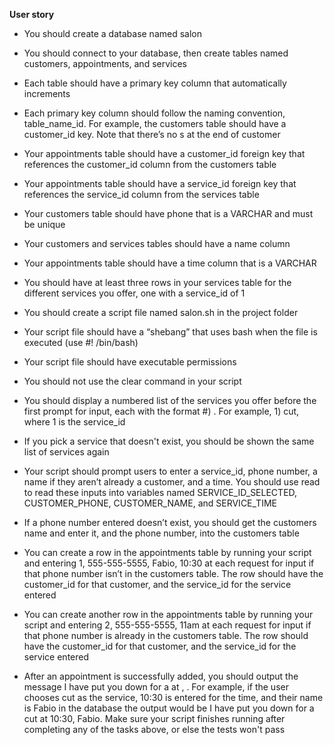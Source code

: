**User story**

- You should create a database named salon

 - You should connect to your database, then create tables named customers, appointments, and services

- Each table should have a primary key column that automatically increments

- Each primary key column should follow the naming convention, table_name_id. For example, the customers table should have a customer_id key. Note that there’s no s at the end of customer

- Your appointments table should have a customer_id foreign key that references the customer_id column from the customers table

 - Your appointments table should have a service_id foreign key that references the service_id column from the services table
 - Your customers table should have phone that is a VARCHAR and must be unique

 - Your customers and services tables should have a name column
- Your appointments table should have a time column that is a VARCHAR

- You should have at least three rows in your services table for the different services you offer, one with a service_id of 1

- You should create a script file named salon.sh in the project folder
- Your script file should have a “shebang” that uses bash when the file is executed (use #! /bin/bash)
 - Your script file should have executable permissions

- You should not use the clear command in your script
- You should display a numbered list of the services you offer before the first prompt for input, each with the format #) <service>. For example, 1) cut, where 1 is the service_id
- If you pick a service that doesn't exist, you should be shown the same list of services again

- Your script should prompt users to enter a service_id, phone number, a name if they aren’t already a customer, and a time. You should use read to read these inputs into variables named SERVICE_ID_SELECTED, CUSTOMER_PHONE, CUSTOMER_NAME, and SERVICE_TIME
 - If a phone number entered doesn’t exist, you should get the customers name and enter it, and the phone number, into the customers table

- You can create a row in the appointments table by running your script and entering 1, 555-555-5555, Fabio, 10:30 at each request for input if that phone number isn’t in the customers table. The row should have the customer_id for that customer, and the service_id for the service entered

 - You can create another row in the appointments table by running your script and entering 2, 555-555-5555, 11am at each request for input if that phone number is already in the customers table. The row should have the customer_id for that customer, and the service_id for the service entered
- After an appointment is successfully added, you should output the message I have put you down for a <service> at <time>, <name>. For example, if the user chooses cut as the service, 10:30 is entered for the time, and their name is Fabio in the database the output would be I have put you down for a cut at 10:30, Fabio. Make sure your script finishes running after completing any of the tasks above, or else the tests won't pass
